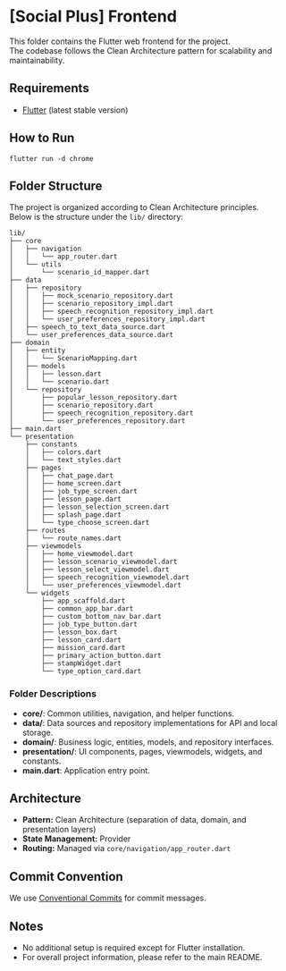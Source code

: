 # [Social Plus] Frontend

This folder contains the Flutter web frontend for the project.  
The codebase follows the Clean Architecture pattern for scalability and maintainability.

## Requirements

- [Flutter](https://flutter.dev/) (latest stable version)

## How to Run

```
flutter run -d chrome
```

## Folder Structure

The project is organized according to Clean Architecture principles.  
Below is the structure under the `lib/` directory:

```
lib/
├── core
│   ├── navigation
│   │   └── app_router.dart
│   └── utils
│       └── scenario_id_mapper.dart
├── data
│   ├── repository
│   │   ├── mock_scenario_repository.dart
│   │   ├── scenario_repository_impl.dart
│   │   ├── speech_recognition_repository_impl.dart
│   │   └── user_preferences_repository_impl.dart
│   ├── speech_to_text_data_source.dart
│   └── user_preferences_data_source.dart
├── domain
│   ├── entity
│   │   └── ScenarioMapping.dart
│   ├── models
│   │   ├── lesson.dart
│   │   └── scenario.dart
│   └── repository
│       ├── popular_lesson_repository.dart
│       ├── scenario_repository.dart
│       ├── speech_recognition_repository.dart
│       └── user_preferences_repository.dart
├── main.dart
└── presentation
    ├── constants
    │   ├── colors.dart
    │   └── text_styles.dart
    ├── pages
    │   ├── chat_page.dart
    │   ├── home_screen.dart
    │   ├── job_type_screen.dart
    │   ├── lesson_page.dart
    │   ├── lesson_selection_screen.dart
    │   ├── splash_page.dart
    │   └── type_choose_screen.dart
    ├── routes
    │   └── route_names.dart
    ├── viewmodels
    │   ├── home_viewmodel.dart
    │   ├── lesson_scenario_viewmodel.dart
    │   ├── lesson_select_viewmodel.dart
    │   ├── speech_recognition_viewmodel.dart
    │   └── user_preferences_viewmodel.dart
    └── widgets
        ├── app_scaffold.dart
        ├── common_app_bar.dart
        ├── custom_bottom_nav_bar.dart
        ├── job_type_button.dart
        ├── lesson_box.dart
        ├── lesson_card.dart
        ├── mission_card.dart
        ├── primary_action_button.dart
        ├── stampWidget.dart
        └── type_option_card.dart
```

### Folder Descriptions

- **core/**: Common utilities, navigation, and helper functions.
- **data/**: Data sources and repository implementations for API and local storage.
- **domain/**: Business logic, entities, models, and repository interfaces.
- **presentation/**: UI components, pages, viewmodels, widgets, and constants.
- **main.dart**: Application entry point.

## Architecture

- **Pattern:** Clean Architecture (separation of data, domain, and presentation layers)
- **State Management:** Provider
- **Routing:** Managed via `core/navigation/app_router.dart`

## Commit Convention

We use [Conventional Commits](https://www.conventionalcommits.org/en/v1.0.0/) for commit messages.

## Notes

- No additional setup is required except for Flutter installation.
- For overall project information, please refer to the main README.
